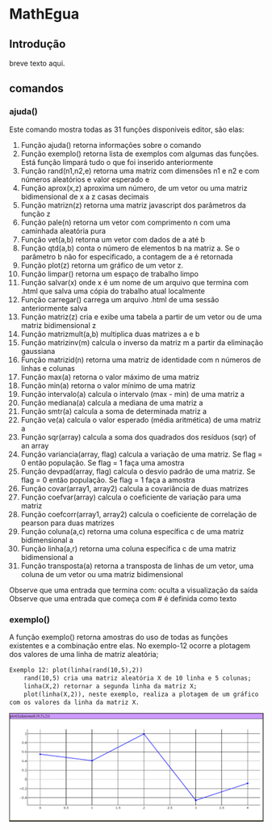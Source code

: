 # MathEgua

## Introdução
breve texto aqui.

## comandos

### ajuda()
Este comando mostra todas as 31 funções disponiveis editor, são elas: 

1. Função ajuda() retorna informações sobre o comando 
2. Função exemplo() retorna lista de exemplos com algumas das funções. Está função limpará tudo o que foi inserido anteriormente
3. Função rand(n1,n2,e) retorna uma matriz com dimensões n1 e n2 e com números aleatórios e valor esperado e
4. Função aprox(x,z) aproxima um número, de um vetor ou uma matriz bidimensional de x a z casas decimais
5. Função matrizn(z) retorna uma matriz javascript dos parâmetros da função z
6. Função pale(n) retorna um vetor com comprimento n com uma caminhada aleatória pura
7. Função vet(a,b) retorna um vetor com dados de a até b
8. Função qtd(a,b) conta o número de elementos b na matriz a. Se o parâmetro b não for especificado, a contagem de a é retornada
9. Função plot(z) retorna um gráfico de um vetor z.
10. Função limpar() retorna um espaço de trabalho limpo
11. Função salvar(x) onde x é um nome de um arquivo que termina com .html que salva uma cópia do trabalho atual localmente
12. Função carregar() carrega um arquivo .html de uma sessão anteriormente salva
13. Função matriz(z) cria e exibe uma tabela a partir de um vetor ou de uma matriz bidimensional z
14. Função matrizmult(a,b) multiplica duas matrizes a e b
15. Função matrizinv(m) calcula o inverso da matriz m a partir da eliminação gaussiana
16. Função matrizid(n) retorna uma matriz de identidade com n números de linhas e colunas
17. Função max(a) retorna o valor máximo de uma matriz
18. Função min(a) retorna o valor mínimo de uma matriz
19. Função intervalo(a) calcula o intervalo (max - min) de uma matriz a
20. Função mediana(a) calcula a mediana de uma matriz a
21. Função smtr(a) calcula a soma de determinada matriz a
22. Função ve(a) calcula o valor esperado (média aritmética) de uma matriz a
23. Função sqr(array) calcula a soma dos quadrados dos resíduos (sqr) of an array
24. Função variancia(array, flag) calcula a variação de uma matriz. Se flag = 0 então população. Se flag = 1 faça uma amostra
25. Função devpad(array, flag) calcula o desvio padrão de uma matriz. Se flag = 0 então população. Se flag = 1 faça a amostra
26. Função covar(array1, array2) calcula a covariância de duas matrizes
27. Função coefvar(array) calcula o coeficiente de variação para uma matriz
28. Função coefcorr(array1, array2) calcula o coeficiente de correlação de pearson para duas matrizes
29. Função coluna(a,c) retorna uma coluna específica c de uma matriz bidimensional a
30. Função linha(a,r) retorna uma coluna específica c de uma matriz bidimensional a
31. Função transposta(a) retorna a transposta de linhas de um vetor, uma coluna de um vetor ou uma matriz bidimensional


Observe que uma entrada que termina com: oculta a visualização da saída
Observe que uma entrada que começa com # é definida como texto 


### exemplo()
A função exemplo() retorna amostras do uso de todas as funções existentes e a combinação entre elas. No exemplo-12 ocorre a plotagem dos valores de uma linha de matriz aleatória;
    
    Exemplo 12: plot(linha(rand(10,5),2))
        rand(10,5) cria uma matriz aleatória X de 10 linha e 5 colunas;
        linha(X,2) retornar a segunda linha da matriz X;
        plot(linha(X,2)), neste exemplo, realiza a plotagem de um gráfico com os valores da linha da matriz X.

![](images/exemplo12.PNG)
